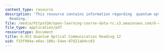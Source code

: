 ```yaml
---
content_type: resource
description: 'This resource contains information regarding  quantum optical communication:
  Reading.'
file: /media/https%3A/open-learning-course-data-rc.s3.amazonaws.com/6-453-quantum-optical-communication-fall-2016/f33f904ae6ac106c54ee07d21ab4cc63_MIT6_453F16_Lect12_Notes.pdf
file_type: application/pdf
resourcetype: Document
title: 6.453 Quantum Optical Communication Reading 12
uid: f33f904a-e6ac-106c-54ee-07d21ab4cc63
---
```

